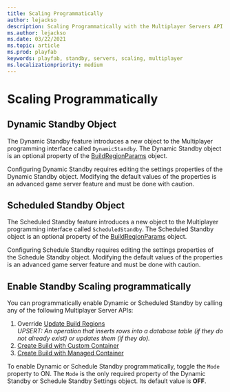 ```yaml
---
title: Scaling Programmatically
author: lejackso
description: Scaling Programmatically with the Multiplayer Servers API
ms.author: lejackso
ms.date: 03/22/2021
ms.topic: article
ms.prod: playfab
keywords: playfab, standby, servers, scaling, multiplayer
ms.localizationpriority: medium
---
```


# Scaling Programmatically

## Dynamic Standby Object

The Dynamic Standby feature introduces a new object to the Multiplayer programming interface called `DynamicStandby`. The Dynamic Standby object is an optional property of the [BuildRegionParams](https://docs.microsoft.com/rest/api/playfab/multiplayer/multiplayerserver/updatebuildregions#buildregionparams) object.

Configuring Dynamic Standby requires editing the settings properties of the Dynamic Standby object. Modifying the default values of the properties is an advanced game server feature and must be done with caution.

## Scheduled Standby Object

The Scheduled Standby feature introduces a new object to the Multiplayer programming interface called `ScheduledStandby`. The Scheduled Standby object is an optional property of the [BuildRegionParams](https://docs.microsoft.com/rest/api/playfab/multiplayer/multiplayerserver/updatebuildregions#buildregionparams) object.

Configuring Schedule Standby requires editing the settings properties of the Schedule Standby object. Modifying the default values of the properties is an advanced game server feature and must be done with caution.

## Enable Standby Scaling programmatically

You can programmatically enable Dynamic or Scheduled Standby by calling any of the following Multiplayer Server APIs:

1. Override [Update Build Regions](https://docs.microsoft.com/rest/api/playfab/multiplayer/multiplayerserver/updatebuildregions)  
   *UPSERT: An operation that inserts rows into a database table (if they do not already exist) or updates them (if they do).*
2. [Create Build with Custom Container](https://docs.microsoft.com/rest/api/playfab/multiplayer/multiplayerserver/createbuildwithcustomcontainer)
3. [Create Build with Managed Container](https://docs.microsoft.com/rest/api/playfab/multiplayer/multiplayerserver/createbuildwithmanagedcontainer)

To enable Dynamic or Schedule Standby programmatically, toggle the `Mode` property to ON. The `Mode` is the only required property of the Dynamic Standby or Schedule Standby Settings object. Its default value is **OFF**.
